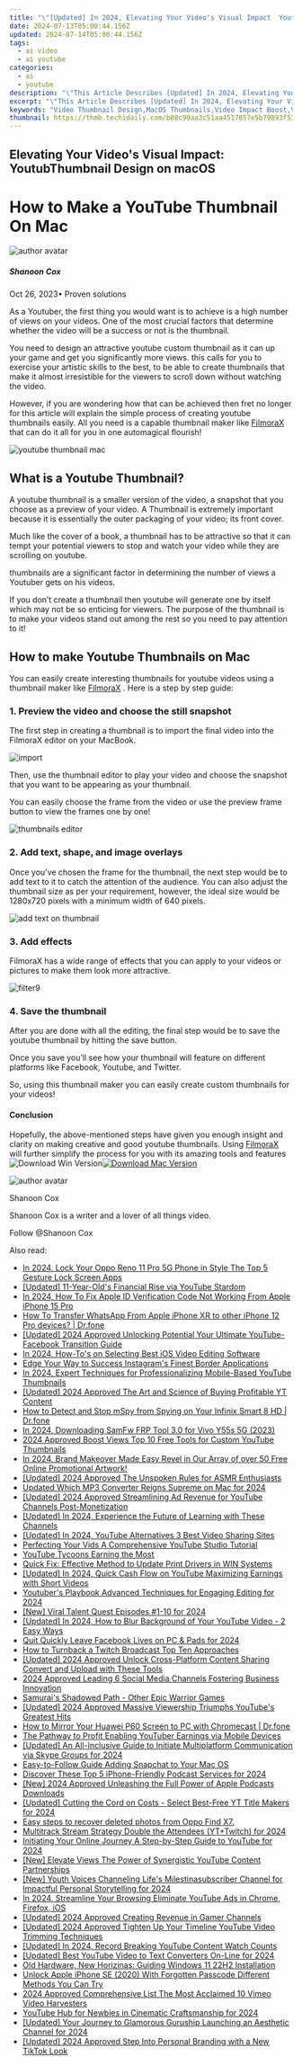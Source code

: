 ```yaml
---
title: "\"[Updated] In 2024, Elevating Your Video's Visual Impact  YoutubThumbnail Design on macOS\""
date: 2024-07-13T05:00:44.156Z
updated: 2024-07-14T05:00:44.156Z
tags:
  - ai video
  - ai youtube
categories:
  - ai
  - youtube
description: "\"This Article Describes [Updated] In 2024, Elevating Your Video's Visual Impact: YoutubThumbnail Design on macOS\""
excerpt: "\"This Article Describes [Updated] In 2024, Elevating Your Video's Visual Impact: YoutubThumbnail Design on macOS\""
keywords: "Video Thumbnail Design,MacOS Thumbnails,Video Impact Boost,Visual Impact Enhance,YoutubThumb Optimization,Thumbnail Design Guide,Mac Video Upgrade"
thumbnail: https://thmb.techidaily.com/b88c99aa3c51aa4517857e5b79893f53f6ca04daaffc99f79faac8fc9b5eb352.jpg
---
```


## Elevating Your Video's Visual Impact: YoutubThumbnail Design on macOS

# How to Make a YouTube Thumbnail On Mac

![author avatar](https://images.wondershare.com/filmora/article-images/shannon-cox.jpg)

##### Shanoon Cox

 Oct 26, 2023• Proven solutions

As a Youtuber, the first thing you would want is to achieve is a high number of views on your videos. One of the most crucial factors that determine whether the video will be a success or not is the thumbnail.

 You need to design an attractive youtube custom thumbnail as it can up your game and get you significantly more views. this calls for you to exercise your artistic skills to the best, to be able to create thumbnails that make it almost irresistible for the viewers to scroll down without watching the video.

However, if you are wondering how that can be achieved then fret no longer for this article will explain the simple process of creating youtube thumbnails easily. All you need is a capable thumbnail maker like [FilmoraX](https://tools.techidaily.com/wondershare/filmora/download/) that can do it all for you in one automagical flourish!

![youtube thumbnail mac](https://images.wondershare.com/filmora/Mac-articles/youtube-thumbnail-mac.jpg)

## What is a Youtube Thumbnail?

A youtube thumbnail is a smaller version of the video, a snapshot that you choose as a preview of your video. A Thumbnail is extremely important because it is essentially the outer packaging of your video; its front cover.

Much like the cover of a book, a thumbnail has to be attractive so that it can tempt your potential viewers to stop and watch your video while they are scrolling on youtube.

thumbnails are a significant factor in determining the number of views a Youtuber gets on his videos.

If you don’t create a thumbnail then youtube will generate one by itself which may not be so enticing for viewers. The purpose of the thumbnail is to make your videos stand out among the rest so you need to pay attention to it!

## How to make Youtube Thumbnails on Mac

You can easily create interesting thumbnails for youtube videos using a thumbnail maker like [FilmoraX](https://tools.techidaily.com/wondershare/filmora/download/) . Here is a step by step guide:

### 1. Preview the video and choose the still snapshot

The first step in creating a thumbnail is to import the final video into the FilmoraX editor on your MacBook.

![import](https://images.wondershare.com/filmora/filmoraX/Guide-Mac/3.import-media-files.jpg)

Then, use the thumbnail editor to play your video and choose the snapshot that you want to be appearing as your thumbnail.

You can easily choose the frame from the video or use the preview frame button to view the frames one by one!

![thumbnails editor](https://images.wondershare.com/filmora/Mac-articles/thumbnails-editor.jpg)

### 2. Add text, shape, and image overlays

Once you’ve chosen the frame for the thumbnail, the next step would be to add text to it to catch the attention of the audience. You can also adjust the thumbnail size as per your requirement, however, the ideal size would be 1280x720 pixels with a minimum width of 640 pixels.

![add text on thumbnail](https://images.wondershare.com/filmora/Mac-articles/add-text-on-thumbnail.jpg)

### 3. Add effects

FilmoraX has a wide range of effects that you can apply to your videos or pictures to make them look more attractive.

![filter9](https://images.wondershare.com/filmora/guide/filter-9-mac.jpg)

### 4. Save the thumbnail

After you are done with all the editing, the final step would be to save the youtube thumbnail by hitting the save button.

Once you save you’ll see how your thumbnail will feature on different platforms like Facebook, Youtube, and Twitter.

So, using this thumbnail maker you can easily create custom thumbnails for your videos!

#### Conclusion

Hopefully, the above-mentioned steps have given you enough insight and clarity on making creative and good youtube thumbnails. Using [FilmoraX](https://tools.techidaily.com/wondershare/filmora/download/) will further simplify the process for you with its amazing tools and features ![![Download Win Version](https://images.wondershare.com/filmora/guide/download-btn-win.jpg)](https://tools.techidaily.com/wondershare/filmora/download/)[![Download Mac Version](https://images.wondershare.com/filmora/guide/download-btn-mac.jpg)](https://tools.techidaily.com/wondershare/filmora/download/)

![author avatar](https://images.wondershare.com/filmora/article-images/shannon-cox.jpg)

Shanoon Cox

Shanoon Cox is a writer and a lover of all things video.

Follow @Shanoon Cox


<ins class="adsbygoogle"
     style="display:block"
     data-ad-format="autorelaxed"
     data-ad-client="ca-pub-7571918770474297"
     data-ad-slot="1223367746"></ins>



<ins class="adsbygoogle"
     style="display:block"
     data-ad-client="ca-pub-7571918770474297"
     data-ad-slot="8358498916"
     data-ad-format="auto"
     data-full-width-responsive="true"></ins>



<span class="atpl-alsoreadstyle">Also read:</span>
<div><ul>
<li><a href="https://android-unlock.techidaily.com/in-2024-lock-your-oppo-reno-11-pro-5g-phone-in-style-the-top-5-gesture-lock-screen-apps-by-drfone-android/"><u>In 2024, Lock Your Oppo Reno 11 Pro 5G Phone in Style The Top 5 Gesture Lock Screen Apps</u></a></li>
<li><a href="https://youtube-video-recordings.techidaily.com/updated-11-year-olds-financial-rise-via-youtube-stardom/"><u>[Updated] 11-Year-Old's Financial Rise via YouTube Stardom</u></a></li>
<li><a href="https://apple-account.techidaily.com/in-2024-how-to-fix-apple-id-verification-code-not-working-from-apple-iphone-15-pro-by-drfone-ios/"><u>In 2024, How To Fix Apple ID Verification Code Not Working From Apple iPhone 15 Pro</u></a></li>
<li><a href="https://techidaily.com/how-to-transfer-whatsapp-from-apple-iphone-xr-to-other-iphone-12-pro-devices-drfone-by-drfone-transfer-whatsapp-from-ios-transfer-whatsapp-from-ios/"><u>How To Transfer WhatsApp From Apple iPhone XR to other iPhone 12 Pro devices? | Dr.fone</u></a></li>
<li><a href="https://youtube-web.techidaily.com/ed-2024-approved-unlocking-potential-your-ultimate-youtube-facebook-transition-guide/"><u>[Updated] 2024 Approved  Unlocking Potential  Your Ultimate YouTube-Facebook Transition Guide</u></a></li>
<li><a href="https://youtube-web.techidaily.com/24-how-tos-on-selecting-best-ios-video-editing-software/"><u>In 2024, How-To's on Selecting Best iOS Video Editing Software</u></a></li>
<li><a href="https://instagram-video-files.techidaily.com/edge-your-way-to-success-instagrams-finest-border-applications/"><u>Edge Your Way to Success  Instagram's Finest Border Applications</u></a></li>
<li><a href="https://youtube-web.techidaily.com/24-expert-techniques-for-professionalizing-mobile-based-youtube-thumbnails/"><u>In 2024, Expert Techniques for Professionalizing Mobile-Based YouTube Thumbnails</u></a></li>
<li><a href="https://youtube-web.techidaily.com/ed-2024-approved-the-art-and-science-of-buying-profitable-yt-content/"><u>[Updated] 2024 Approved  The Art and Science of Buying Profitable YT Content</u></a></li>
<li><a href="https://location-social.techidaily.com/how-to-detect-and-stop-mspy-from-spying-on-your-infinix-smart-8-hd-drfone-by-drfone-virtual-android/"><u>How to Detect and Stop mSpy from Spying on Your Infinix Smart 8 HD | Dr.fone</u></a></li>
<li><a href="https://android-unlock.techidaily.com/in-2024-downloading-samfw-frp-tool-30-for-vivo-y55s-5g-2023-by-drfone-android/"><u>In 2024, Downloading SamFw FRP Tool 3.0 for Vivo Y55s 5G (2023)</u></a></li>
<li><a href="https://youtube-web.techidaily.com/approved-boost-views-top-10-free-tools-for-custom-youtube-thumbnails/"><u>2024 Approved  Boost Views  Top 10 Free Tools for Custom YouTube Thumbnails</u></a></li>
<li><a href="https://youtube-web.techidaily.com/24-brand-makeover-made-easy-revel-in-our-array-of-over-50-free-online-promotional-artwork/"><u>In 2024, Brand Makeover Made Easy  Revel in Our Array of over 50 Free Online Promotional Artwork!</u></a></li>
<li><a href="https://youtube-web.techidaily.com/ed-2024-approved-the-unspoken-rules-for-asmr-enthusiasts/"><u>[Updated] 2024 Approved  The Unspoken Rules for ASMR Enthusiasts</u></a></li>
<li><a href="https://ai-video-tools.techidaily.com/updated-which-mp3-converter-reigns-supreme-on-mac-for-2024/"><u>Updated Which MP3 Converter Reigns Supreme on Mac for 2024</u></a></li>
<li><a href="https://youtube-web.techidaily.com/ed-2024-approved-streamlining-ad-revenue-for-youtube-channels-post-monetization/"><u>[Updated] 2024 Approved  Streamlining Ad Revenue for YouTube Channels Post-Monetization</u></a></li>
<li><a href="https://youtube-web.techidaily.com/ed-in-2024-experience-the-future-of-learning-with-these-channels/"><u>[Updated] In 2024, Experience the Future of Learning with These Channels</u></a></li>
<li><a href="https://youtube-web.techidaily.com/ed-in-2024-youtube-alternatives-3-best-video-sharing-sites/"><u>[Updated] In 2024, YouTube Alternatives  3 Best Video Sharing Sites</u></a></li>
<li><a href="https://youtube-web.techidaily.com/cting-your-vids-a-comprehensive-youtube-studio-tutorial/"><u>Perfecting Your Vids  A Comprehensive YouTube Studio Tutorial</u></a></li>
<li><a href="https://youtube-web.techidaily.com/be-tycoons-earning-the-most/"><u>YouTube Tycoons  Earning the Most</u></a></li>
<li><a href="https://driver-install.techidaily.com/quick-fix-effective-method-to-update-print-drivers-in-win-systems/"><u>Quick Fix: Effective Method to Update Print Drivers in WIN Systems</u></a></li>
<li><a href="https://youtube-web.techidaily.com/ed-in-2024-quick-cash-flow-on-youtube-maximizing-earnings-with-short-videos/"><u>[Updated] In 2024, Quick Cash Flow on YouTube  Maximizing Earnings with Short Videos</u></a></li>
<li><a href="https://youtube-web.techidaily.com/bers-playbook-advanced-techniques-for-engaging-editing-for-2024/"><u>Youtuber's Playbook  Advanced Techniques for Engaging Editing for 2024</u></a></li>
<li><a href="https://youtube-web.techidaily.com/iral-talent-quest-episodes-1-10-for-2024/"><u>[New] Viral Talent Quest Episodes #1-10 for 2024</u></a></li>
<li><a href="https://youtube-web.techidaily.com/ed-in-2024-how-to-blur-background-of-your-youtube-video-2-easy-ways/"><u>[Updated] In 2024, How to Blur Background of Your YouTube Video - 2 Easy Ways</u></a></li>
<li><a href="https://facebook-clips.techidaily.com/quit-quickly-leave-facebook-lives-on-pc-and-pads-for-2024/"><u>Quit Quickly  Leave Facebook Lives on PC & Pads for 2024</u></a></li>
<li><a href="https://extra-resources.techidaily.com/how-to-turnback-a-twitch-broadcast-top-ten-approaches/"><u>How to Turnback a Twitch Broadcast  Top Ten Approaches</u></a></li>
<li><a href="https://youtube-web.techidaily.com/ed-2024-approved-unlock-cross-platform-content-sharing-convert-and-upload-with-these-tools/"><u>[Updated] 2024 Approved  Unlock Cross-Platform Content Sharing  Convert and Upload with These Tools</u></a></li>
<li><a href="https://extra-approaches.techidaily.com/2024-approved-leading-6-social-media-channels-fostering-business-innovation/"><u>2024 Approved  Leading 6 Social Media Channels Fostering Business Innovation</u></a></li>
<li><a href="https://remote-screen-capture.techidaily.com/samurais-shadowed-path-other-epic-warrior-games/"><u>Samurai's Shadowed Path - Other Epic Warrior Games</u></a></li>
<li><a href="https://youtube-web.techidaily.com/ed-2024-approved-massive-viewership-triumphs-youtubes-greatest-hits/"><u>[Updated] 2024 Approved  Massive Viewership Triumphs  YouTube's Greatest Hits</u></a></li>
<li><a href="https://screen-mirror.techidaily.com/how-to-mirror-your-huawei-p60-screen-to-pc-with-chromecast-drfone-by-drfone-android/"><u>How to Mirror Your Huawei P60 Screen to PC with Chromecast | Dr.fone</u></a></li>
<li><a href="https://youtube-web.techidaily.com/athway-to-profit-enabling-youtuber-earnings-via-mobile-devices/"><u>The Pathway to Profit  Enabling YouTuber Earnings via Mobile Devices</u></a></li>
<li><a href="https://desktop-recording.techidaily.com/updated-an-all-inclusive-guide-to-initiate-multiplatform-communication-via-skype-groups-for-2024/"><u>[Updated] An All-Inclusive Guide to Initiate Multiplatform Communication via Skype Groups for 2024</u></a></li>
<li><a href="https://tiktok-video-recordings.techidaily.com/easy-to-follow-guide-adding-snapchat-to-your-mac-os/"><u>Easy-to-Follow Guide  Adding Snapchat to Your Mac OS</u></a></li>
<li><a href="https://vp-tips.techidaily.com/discover-these-top-5-iphone-friendly-podcast-services-for-2024/"><u>Discover These Top 5 iPhone-Friendly Podcast Services for 2024</u></a></li>
<li><a href="https://vp-tips.techidaily.com/new-2024-approved-unleashing-the-full-power-of-apple-podcasts-downloads/"><u>[New] 2024 Approved  Unleashing the Full Power of Apple Podcasts Downloads</u></a></li>
<li><a href="https://youtube-web.techidaily.com/ed-cutting-the-cord-on-costs-select-best-free-yt-title-makers-for-2024/"><u>[Updated] Cutting the Cord on Costs - Select Best-Free YT Title Makers for 2024</u></a></li>
<li><a href="https://phone-solutions.techidaily.com/easy-steps-to-recover-deleted-photos-from-oppo-find-x7-by-fonelab-android-recover-photos/"><u>Easy steps to recover deleted photos from Oppo Find X7.</u></a></li>
<li><a href="https://youtube-help.techidaily.com/multitrack-stream-strategy-double-the-attendees-ytplustwitch-for-2024/"><u>Multitrack Stream Strategy  Double the Attendees (YT+Twitch) for 2024</u></a></li>
<li><a href="https://youtube-stream.techidaily.com/initiating-your-online-journey-a-step-by-step-guide-to-youtube-for-2024/"><u>Initiating Your Online Journey  A Step-by-Step Guide to YouTube for 2024</u></a></li>
<li><a href="https://youtube-data.techidaily.com/levate-views-the-power-of-synergistic-youtube-content-partnerships/"><u>[New] Elevate Views  The Power of Synergistic YouTube Content Partnerships</u></a></li>
<li><a href="https://youtube-web.techidaily.com/86708755-new-youth-voices-channeling-lifes-milestinasubscriber-channel-for-impactful-personal-storytelling-for-2024/"><u>[New] Youth Voices  Channeling Life's Milestinasubscriber Channel for Impactful Personal Storytelling for 2024</u></a></li>
<li><a href="https://youtube-web.techidaily.com/24-streamline-your-browsing-eliminate-youtube-ads-in-chrome-firefox-ios/"><u>In 2024, Streamline Your Browsing  Eliminate YouTube Ads in Chrome, Firefox, iOS</u></a></li>
<li><a href="https://facebook-video-share.techidaily.com/updated-2024-approved-creating-revenue-in-gamer-channels/"><u>[Updated] 2024 Approved  Creating Revenue in Gamer Channels</u></a></li>
<li><a href="https://youtube-web.techidaily.com/ed-2024-approved-tighten-up-your-timeline-youtube-video-trimming-techniques/"><u>[Updated] 2024 Approved  Tighten Up Your Timeline  YouTube Video Trimming Techniques</u></a></li>
<li><a href="https://youtube-web.techidaily.com/ed-in-2024-record-breaking-youtube-content-watch-counts/"><u>[Updated] In 2024, Record Breaking YouTube Content Watch Counts</u></a></li>
<li><a href="https://youtube-web.techidaily.com/ed-best-youtube-video-to-text-converters-on-line-for-2024/"><u>[Updated] Best YouTube Video to Text Converters On-Line for 2024</u></a></li>
<li><a href="https://win11-tips.techidaily.com/old-hardware-new-horizinas-guiding-windows-11-22h2-installation/"><u>Old Hardware, New Horizinas: Guiding Windows 11 22H2 Installation</u></a></li>
<li><a href="https://ios-unlock.techidaily.com/unlock-apple-iphone-se-2020-with-forgotten-passcode-different-methods-you-can-try-by-drfone-ios/"><u>Unlock Apple iPhone SE (2020) With Forgotten Passcode Different Methods You Can Try</u></a></li>
<li><a href="https://vimeo-videos.techidaily.com/2024-approved-comprehensive-list-the-most-acclaimed-10-vimeo-video-harvesters/"><u>2024 Approved  Comprehensive List  The Most Acclaimed 10 Vimeo Video Harvesters</u></a></li>
<li><a href="https://youtube-web.techidaily.com/be-hub-for-newbies-in-cinematic-craftsmanship-for-2024/"><u>YouTube Hub for Newbies in Cinematic Craftsmanship for 2024</u></a></li>
<li><a href="https://youtube-web.techidaily.com/ed-your-journey-to-glamorous-guruship-launching-an-aesthetic-channel-for-2024/"><u>[Updated] Your Journey to Glamorous Guruship  Launching an Aesthetic Channel for 2024</u></a></li>
<li><a href="https://tiktok-video-files.techidaily.com/updated-2024-approved-step-into-personal-branding-with-a-new-tiktok-look/"><u>[Updated] 2024 Approved  Step Into Personal Branding with a New TikTok Look</u></a></li>
</ul></div>
